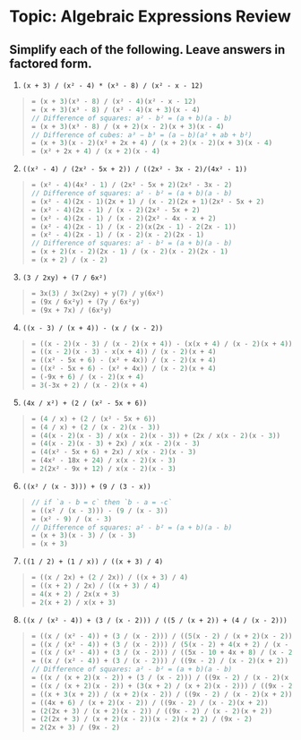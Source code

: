 # Topic: Algebraic Expressions Review

## Simplify each of the following. Leave answers in factored form.

1. `(x + 3) / (x² - 4) * (x³ - 8) / (x² - x - 12)`
> ```rs
> = (x + 3)(x³ - 8) / (x² - 4)(x² - x - 12)
> = (x + 3)(x³ - 8) / (x² - 4)(x + 3)(x - 4)
> // Difference of squares: a² - b² = (a + b)(a - b)
> = (x + 3)(x³ - 8) / (x + 2)(x - 2)(x + 3)(x - 4)
> // Difference of cubes: a³ − b³ = (a − b)(a² + ab + b²)
> = (x + 3)(x - 2)(x² + 2x + 4) / (x + 2)(x - 2)(x + 3)(x - 4)
> = (x² + 2x + 4) / (x + 2)(x - 4)
> ```

2. `((x² - 4) / (2x² - 5x + 2)) / ((2x² - 3x - 2)/(4x² - 1))`
> ```rs
> = (x² - 4)(4x² - 1) / (2x² - 5x + 2)(2x² - 3x - 2)
> // Difference of squares: a² - b² = (a + b)(a - b)
> = (x² - 4)(2x - 1)(2x + 1) / (x - 2)(2x + 1)(2x² - 5x + 2)
> = (x² - 4)(2x - 1) / (x - 2)(2x² - 5x + 2)
> = (x² - 4)(2x - 1) / (x - 2)(2x² - 4x - x + 2)
> = (x² - 4)(2x - 1) / (x - 2)(x(2x - 1) - 2(2x - 1))
> = (x² - 4)(2x - 1) / (x - 2)(x - 2)(2x - 1)
> // Difference of squares: a² - b² = (a + b)(a - b)
> = (x + 2)(x - 2)(2x - 1) / (x - 2)(x - 2)(2x - 1)
> = (x + 2) / (x - 2)
> ```

3. `(3 / 2xy) + (7 / 6x²)`
> ```rs
> = 3x(3) / 3x(2xy) + y(7) / y(6x²)
> = (9x / 6x²y) + (7y / 6x²y)
> = (9x + 7x) / (6x²y)
> ```

4. `((x - 3) / (x + 4)) - (x / (x - 2))`
> ```rs
> = ((x - 2)(x - 3) / (x - 2)(x + 4)) - (x(x + 4) / (x - 2)(x + 4))
> = ((x - 2)(x - 3) - x(x + 4)) / (x - 2)(x + 4)
> = ((x² - 5x + 6) - (x² + 4x)) / (x - 2)(x + 4)
> = ((x² - 5x + 6) - (x² + 4x)) / (x - 2)(x + 4)
> = (-9x + 6) / (x - 2)(x + 4)
> = 3(-3x + 2) / (x - 2)(x + 4)
> ``` 

5. `(4x / x²) + (2 / (x² - 5x + 6))`
> ```rs
> = (4 / x) + (2 / (x² - 5x + 6))
> = (4 / x) + (2 / (x - 2)(x - 3))
> = (4(x - 2)(x - 3) / x(x - 2)(x - 3)) + (2x / x(x - 2)(x - 3))
> = (4(x - 2)(x - 3) + 2x) / x(x - 2)(x - 3)
> = (4(x² - 5x + 6) + 2x) / x(x - 2)(x - 3)
> = (4x² - 18x + 24) / x(x - 2)(x - 3)
> = 2(2x² - 9x + 12) / x(x - 2)(x - 3)
> ```

6. `((x² / (x - 3))) + (9 / (3 - x))`
> ```rs
> // if `a - b = c` then `b - a = -c`
> = ((x² / (x - 3))) - (9 / (x - 3))
> = (x² - 9) / (x - 3)
> // Difference of squares: a² - b² = (a + b)(a - b)
> = (x + 3)(x - 3) / (x - 3)
> = (x + 3)
> ```

7. `((1 / 2) + (1 / x)) / ((x + 3) / 4)`
> ```rs
> = ((x / 2x) + (2 / 2x)) / ((x + 3) / 4)
> = ((x + 2) / 2x) / ((x + 3) / 4)
> = 4(x + 2) / 2x(x + 3)
> = 2(x + 2) / x(x + 3)
> ```

8. `((x / (x² - 4)) + (3 / (x - 2))) / ((5 / (x + 2)) + (4 / (x - 2)))`
> ```rs
> = ((x / (x² - 4)) + (3 / (x - 2))) / ((5(x - 2) / (x + 2)(x - 2)) + (4(x + 2) / (x - 2)(x + 2)))
> = ((x / (x² - 4)) + (3 / (x - 2))) / (5(x - 2) + 4(x + 2) / (x - 2)(x + 2))
> = ((x / (x² - 4)) + (3 / (x - 2))) / ((5x - 10 + 4x + 8) / (x - 2)(x + 2))
> = ((x / (x² - 4)) + (3 / (x - 2))) / ((9x - 2) / (x - 2)(x + 2))
> // Difference of squares: a² - b² = (a + b)(a - b)
> = ((x / (x + 2)(x - 2)) + (3 / (x - 2))) / ((9x - 2) / (x - 2)(x + 2))
> = ((x / (x + 2)(x - 2)) + (3(x + 2) / (x + 2)(x - 2))) / ((9x - 2) / (x - 2)(x + 2))
> = ((x + 3(x + 2)) / (x + 2)(x - 2)) / ((9x - 2) / (x - 2)(x + 2))
> = ((4x + 6) / (x + 2)(x - 2)) / ((9x - 2) / (x - 2)(x + 2))
> = (2(2x + 3) / (x + 2)(x - 2)) / ((9x - 2) / (x - 2)(x + 2))
> = (2(2x + 3) / (x + 2)(x - 2))(x - 2)(x + 2) / (9x - 2)
> = 2(2x + 3) / (9x - 2)
> ```